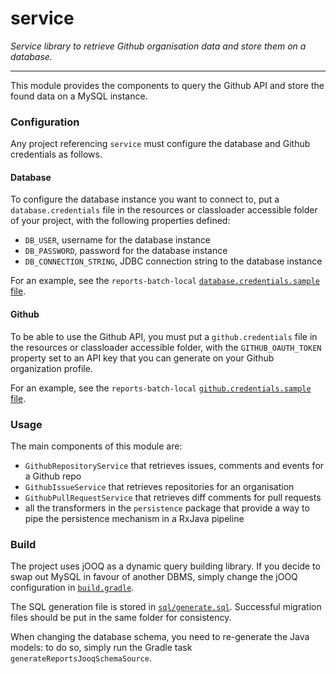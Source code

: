service
=======

_Service library to retrieve Github organisation data and store them on a database._

--------

This module provides the components to query the Github API and store the found data on a MySQL instance.

### Configuration

Any project referencing `service` must configure the database and Github credentials as follows.

#### Database

To configure the database instance you want to connect to, put a `database.credentials` file in the resources or classloader accessible folder of
your project, with the following properties defined:

* `DB_USER`, username for the database instance
* `DB_PASSWORD`, password for the database instance
* `DB_CONNECTION_STRING`, JDBC connection string to the database instance

For an example, see the `reports-batch-local` [`database.credentials.sample` file](../reports-batch-local/src/main/resources/database.credentials.sample).

#### Github

To be able to use the Github API, you must put a `github.credentials` file in the resources or classloader accessible folder, with the
`GITHUB_OAUTH_TOKEN` property set to an API key that you can generate on your Github organization profile.

For an example, see the `reports-batch-local` [`github.credentials.sample` file](../reports-batch-local/src/main/resources/github.credentials.sample).

### Usage

The main components of this module are:

* `GithubRepositoryService` that retrieves issues, comments and events for a Github repo
* `GithubIssueService` that retrieves repositories for an organisation
* `GithubPullRequestService` that retrieves diff comments for pull requests
* all the transformers in the `persistence` package that provide a way to pipe the persistence mechanism in a RxJava pipeline

### Build

The project uses jOOQ as a dynamic query building library. If you decide to swap out MySQL in favour of another DBMS, simply change the jOOQ
configuration in [`build.gradle`](build.gradle).

The SQL generation file is stored in [`sql/generate.sql`](sql/generate.sql).
Successful migration files should be put in the same folder for consistency.

When changing the database schema, you need to re-generate the Java models: to do so, simply run the Gradle task `generateReportsJooqSchemaSource`.
